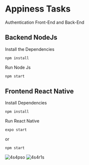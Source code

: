 # Appiness Tasks

Authentication Front-End and Back-End

## Backend NodeJs
 
Install the Dependencies
```javascript
npm install
```

Run Node Js
```javascript
npm start
```

## Frontend React Native

Install Dependencies
```javascript
npm install
```
Run React Native
```javascript
expo start 
```
or
```javascript
npm start 
```
![4s4pso](https://user-images.githubusercontent.com/57855758/103413294-ec853180-4b9e-11eb-9852-5f1f78d67dc9.gif)
![4s4r1s](https://user-images.githubusercontent.com/57855758/103413391-4ede3200-4b9f-11eb-89b4-54e2f1ea3f01.gif)

